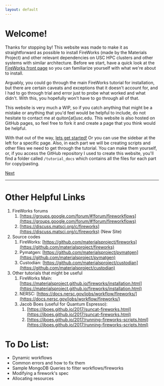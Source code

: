 ```yaml
---
layout: default
---
```



# Welcome!

Thanks for stopping by! This website was made to make it as straightforward as possible to install FireWorks (made by the Materials Project) and other relevant dependencies on USC HPC clusters and other systems with similar architecture. Before we start, have a quick look at the [FireWorks front page](https://materialsproject.github.io/fireworks/) so you can familiarize yourself with what we're about to install.

Arguably, you could go through the main FireWorks tutorial for installation, but there are certain caveats and exceptions that it doesn't account for, and I had to go through trial and error just to probe what worked and what didn't. With this, you hopefully won't have to go through all of that.

This website is very much a WIP, so if you catch anything that might be a mistake or anything that you'd feel would be helpful to include, do not hesitate to contact me at quiton[at]usc.edu. This website is also hosted on GitHub pages, so feel free to fork it and create a page that you think would be helpful.

With that out of the way, [lets get started!](./pages/FW1-PythonInst.html) Or you can use the sidebar at the left for a specific page. Also, in each part we will be creating scripts and other files we need to get through the tutorial. You can make them yourself, or, if you access the GitHub repository I used to create this website, you'll find a folder called `/tutorial_docs` which contains all the files for each part for copy/pasting.

[Next](./pages/FW1-PythonInst.html)

***

# Other Helpful Links

1. FireWorks forums
   1. [https://groups.google.com/forum/#!forum/fireworkflows](https://groups.google.com/forum/#!forum/fireworkflows)
   2. [https://discuss.matsci.org/c/fireworks](https://discuss.matsci.org/c/fireworks) (New Site)
2. Source codes
   1. FireWorks: [https://github.com/materialsproject/fireworks](https://github.com/materialsproject/fireworks)
   2. Pymatgen: [https://github.com/materialsproject/pymatgen](https://github.com/materialsproject/pymatgen)
   3. Custodian: [https://github.com/materialsproject/custodian](https://github.com/materialsproject/custodian)
3. Other tutorials that might be useful
   1. FireWorks Main: [https://materialsproject.github.io/fireworks/installation.html](https://materialsproject.github.io/fireworks/installation.html)
   2. NERSC: [https://docs.nersc.gov/jobs/workflow/fireworks/](https://docs.nersc.gov/jobs/workflow/fireworks/)
   3. Jacob Boes (useful for Quantum Espresso):
      1. [https://jboes.github.io/2017/suncat-fireworks.html](https://jboes.github.io/2017/suncat-fireworks.html)
      2. [https://jboes.github.io/2017/running-fireworks-scripts.html](https://jboes.github.io/2017/running-fireworks-scripts.html)


# To Do List:

* Dynamic workflows
* Common errors and how to fix them
* Sample MongoDB Queries to filter workflows/fireworks
* Modifying a firework's spec
* Allocating resources
